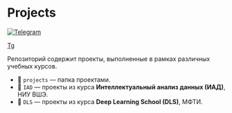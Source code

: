 # Projects
<a href="https://t.me/so__eazzy">
  <img src="https://img.shields.io/badge/Telegram-@so__eazzy-blue?logo=telegram&style=flat" alt="Telegram">
</a>

[Tg](https://t.me/so_eazzy)

Репозиторий содержит проекты, выполненные в рамках различных учебных курсов.

- 📁 `projects` — папка проектами.
- 📁 `IAD` — проекты из курса **Интеллектуальный анализ данных (ИАД)**, НИУ ВШЭ.
- 📁 `DLS` — проекты из курса **Deep Learning School (DLS)**, МФТИ.
